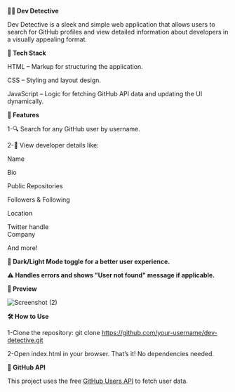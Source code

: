 **🕵️‍♂️ Dev Detective**

Dev Detective is a sleek and simple web application that allows users to search for GitHub profiles and view detailed information about developers in a visually appealing format.

**🔧 Tech Stack**

HTML – Markup for structuring the application.

CSS – Styling and layout design.

JavaScript – Logic for fetching GitHub API data and updating the UI dynamically.

**🚀 Features**


1-🔍 Search for any GitHub user by username.

2-📄 View developer details like:

  Name

  Bio

  Public Repositories

  Followers & Following

  Location

  Twitter handle         
  Company

  And more!

**🌙 Dark/Light Mode toggle for a better user experience.**


**⚠️ Handles errors and shows "User not found" message if applicable.**


**📸 Preview**

![Screenshot (2)](https://github.com/user-attachments/assets/57cbbbc1-91ee-4072-8b16-e0fc8e08f727)

**🛠️ How to Use**

 1-Clone the repository:
 git clone https://github.com/your-username/dev-detective.git

 2-Open index.html in your browser.
That’s it! No dependencies needed.

**🔗 GitHub API**

This project uses the free [GitHub Users API](https://api.github.com/users) to fetch user data.

